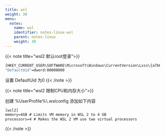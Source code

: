 ```yaml
---
title: wsl
weight: 30
menu:
  notes:
    name: wsl
    identifier: notes-linux-wsl
    parent: notes-linux
    weight: 30
---
```


<!-- markdown 图片加标注 -->
{{< note title="wsl2 默认root登录">}}
```bat
[HKEY_CURRENT_USER\SOFTWARE\Microsoft\Windows\CurrentVersion\Lxss\{a7b6183f-cc3e-4388-a97a-502a98efca90}]
"DefaultUid"=dword:00000000
```
设置 DefaultUid 为0
{{< /note >}}


<!-- markdown 图片加标注 -->
{{< note title="wsl2 限制CPU和内存大小">}}

创建 %UserProfile%\\.wslconfig 添加如下内容
```bat
[wsl2]
memory=4GB # Limits VM memory in WSL 2 to 4 GB
processors=4 # Makes the WSL 2 VM use two virtual processors
```
{{< /note >}}